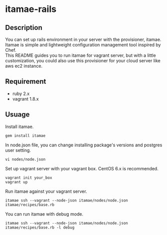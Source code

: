 # itamae-rails

## Description
You can set up rails environment in your server with the provisioner, itamae.  
Itamae is simple and lightweight configuration management tool inspired by Chef.  
This README guides you to run itamae for vagrant server, but with a little customization, you could also use this provisioner for your cloud server like aws ec2 instance.


## Requirement

- ruby 2.x
- vagrant 1.8.x


## Usuage

Install itamae.
```
gem install itamae
```

In node.json file, you can change installing package's versions and postgres user setting.
```
vi nodes/node.json
```

Set up vagrant server with your vagrant box. CentOS 6.x is recommended.
```
vagrant init your_box
vagrant up
```

Run itamae against your vagrant server.
```
itamae ssh --vagrant --node-json itamae/nodes/node.json itamae/recipes/base.rb
```

You can run itamae with debug mode.
```
itamae ssh --vagrant --node-json itamae/nodes/node.json itamae/recipes/base.rb -l debug
```